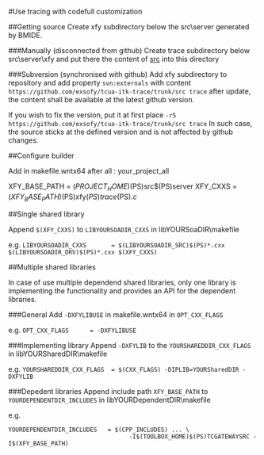 #Use tracing with codefull customization

##Getting source
Create xfy subdirectory below the src\server generated by BMIDE.

###Manually (disconnected from github)
Create trace subdirectory below src\server\xfy and put there the content of
[src](https://github.com/exsofy/tcua-itk-trace/tree/master/src) into this directory

###Subversion (synchronised with github)
Add xfy subdirectory to repository and add property `svn:externals` with content
`https://github.com/exsofy/tcua-itk-trace/trunk/src trace`
after update, the content shall be available at the latest github version.

If you wish to fix the version, put it at first place
`-r5 https://github.com/exsofy/tcua-itk-trace/trunk/src trace`
In such case, the source sticks at the defined version and is not affected
by github changes.


##Configure builder

Add in makefile.wntx64 after
all : your_project_all

XFY_BASE_PATH      = $(PROJECT_HOME)$(PS)src$(PS)server
XFY_CXXS           = $(XFY_BASE_PATH)$(PS)xfy$(PS)trace$(PS)*.c*

##Single shared library

Append `$(XFY_CXXS)` to `LIBYOURSOADIR_CXXS` in libYOURSoaDIR\makefile

e.g.
`LIBYOURSOADIR_CXXS       = $(LIBYOURSOADIR_SRC)$(PS)*.cxx $(LIBYOURSOADIR_DRV)$(PS)*.cxx $(XFY_CXXS)`


##Multiple shared libraries

In case of use multiple dependend shared libraries, only one library is implementing the
functionality and provides an API for the dependent libraries.

###General
Add `-DXFYLIBUSE` in makefile.wntx64 in `OPT_CXX_FLAGS`

e.g.
`OPT_CXX_FLAGS      = -DXFYLIBUSE`

###Implementing library
Append `-DXFYLIB` to the `YOURSHAREDDIR_CXX_FLAGS` in libYOURSharedDIR\makefile

e.g.
`YOURSHAREDDIR_CXX_FLAGS  = $(CXX_FLAGS) -DIPLIB=YOURSharedDIR -DXFYLIB`

###Depedent libraries
Append include path `XFY_BASE_PATH` to `YOURDEPENDENTDIR_INCLUDES` in libYOURDependentDIR\makefile

e.g.
```
YOURDEPENDENTDIR_INCLUDES   = $(CPP_INCLUDES) ... \
                                  -I$(TOOLBOX_HOME)$(PS)TCGATEWAYSRC -I$(XFY_BASE_PATH)
```
